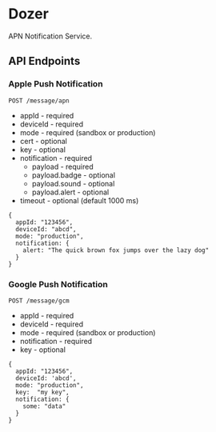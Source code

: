 # Dozer

APN Notification Service.

## API Endpoints

### Apple Push Notification

`POST /message/apn`

* appId - required
* deviceId - required
* mode - required (sandbox or production)
* cert - optional
* key - optional
* notification - required
   * payload - required
   * payload.badge - optional
   * payload.sound - optional
   * payload.alert - optional
* timeout - optional (default 1000 ms)

```
{
  appId: "123456",
  deviceId: "abcd",
  mode: "production",
  notification: {
    alert: "The quick brown fox jumps over the lazy dog"
  }
}
```

### Google Push Notification

`POST /message/gcm`

* appId - required
* deviceId - required
* mode - required (sandbox or production)
* notification - required
* key - optional

```
{
  appId: "123456",
  deviceId: 'abcd',
  mode: "production",
  key:  "my key",
  notification: {
    some: "data"
  }
}
```